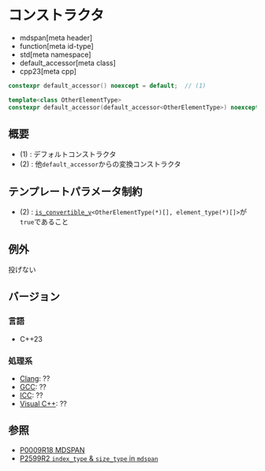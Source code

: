# コンストラクタ
* mdspan[meta header]
* function[meta id-type]
* std[meta namespace]
* default_accessor[meta class]
* cpp23[meta cpp]

```cpp
constexpr default_accessor() noexcept = default;  // (1)

template<class OtherElementType>
constexpr default_accessor(default_accessor<OtherElementType>) noexcept;  // (2)
```

## 概要
- (1) : デフォルトコンストラクタ
- (2) : 他`default_accessor`からの変換コンストラクタ


## テンプレートパラメータ制約
- (2) : [`is_convertible_v`](/reference/type_traits/is_convertible.md)`<OtherElementType(*)[], element_type(*)[]>`が`true`であること


## 例外
投げない


## バージョン
### 言語
- C++23

### 処理系
- [Clang](/implementation.md#clang): ??
- [GCC](/implementation.md#gcc): ??
- [ICC](/implementation.md#icc): ??
- [Visual C++](/implementation.md#visual_cpp): ??


## 参照
- [P0009R18 MDSPAN](https://www.open-std.org/jtc1/sc22/wg21/docs/papers/2022/p0009r18.html)
- [P2599R2 `index_type` & `size_type` in `mdspan`](https://www.open-std.org/jtc1/sc22/wg21/docs/papers/2022/p2599r2.pdf)
